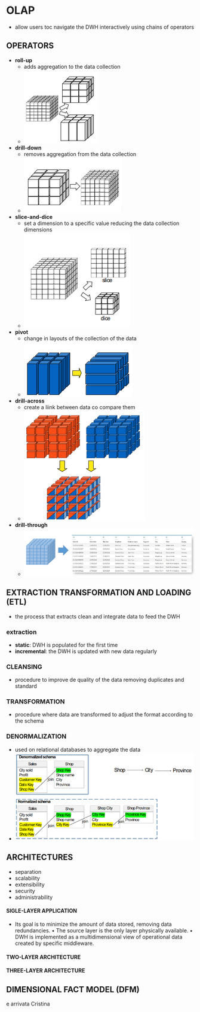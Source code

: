 # OLAP
- allow users toc navigate the DWH interactively using chains of operators
## OPERATORS
- **roll-up**
	- adds aggregation to the data collection
	- ![](../assets/Pasted%20image%2020231005143104.png)
- **drill-down**
	- removes aggregation from the data collection
	- ![](../assets/Pasted%20image%2020231005143041.png)
- **slice-and-dice**
	- set a dimension to a specific value reducing the data collection dimensions
	- ![](../assets/Pasted%20image%2020231005143020.png) 
- **pivot**
	- change in layouts of the collection of the data
	- ![](../assets/Pasted%20image%2020231005143426.png)
- **drill-across**
	- create a liink between data co compare them
	- ![](../assets/Pasted%20image%2020231005143524.png)
-  **drill-through**
	- ![](../assets/Pasted%20image%2020231005143844.png)

## EXTRACTION TRANSFORMATION AND LOADING (ETL)
- the process that extracts clean and integrate data to feed the DWH
### extraction
- **static**: DWH is populated for the first time
- **incremental**: the DWH is updated with new data regularly 
### CLEANSING
- procedure to improve de quality of the data removing duplicates and standard
### TRANSFORMATION
- procedure where data are transformed to adjust the format according to the schema
### DENORMALIZATION
- used on relational databases to aggregate the data
- ![](../assets/Pasted%20image%2020231005150109.png)
## ARCHITECTURES
- separation
- scalability
- extensibility
- security
- administrability
#### SIGLE-LAYER APPLICATION
- Its goal is to minimize the amount of data stored,
removing data redundancies.
• The source layer is the only layer physically available.
• DWH is implemented as a multidimensional view of
operational data created by specific middleware.

#### TWO-LAYER ARCHITECTURE

#### THREE-LAYER ARCHITECTURE


## DIMENSIONAL FACT MODEL (DFM)


e arrivata Cristina

